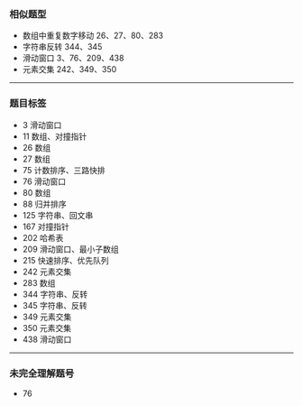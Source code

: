 ### 相似题型 
- 数组中重复数字移动  26、27、80、283
- 字符串反转 344、345 
- 滑动窗口 3、76、209、438
- 元素交集 242、349、350

---
### 题目标签
- 3 滑动窗口
- 11 数组、对撞指针
- 26 数组
- 27 数组
- 75 计数排序、三路快排
- 76 滑动窗口
- 80 数组
- 88 归并排序
- 125 字符串、回文串
- 167 对撞指针
- 202 哈希表
- 209 滑动窗口、最小子数组
- 215 快速排序、优先队列
- 242 元素交集
- 283 数组
- 344 字符串、反转
- 345 字符串、反转
- 349 元素交集
- 350 元素交集
- 438 滑动窗口

---
### 未完全理解题号
- 76